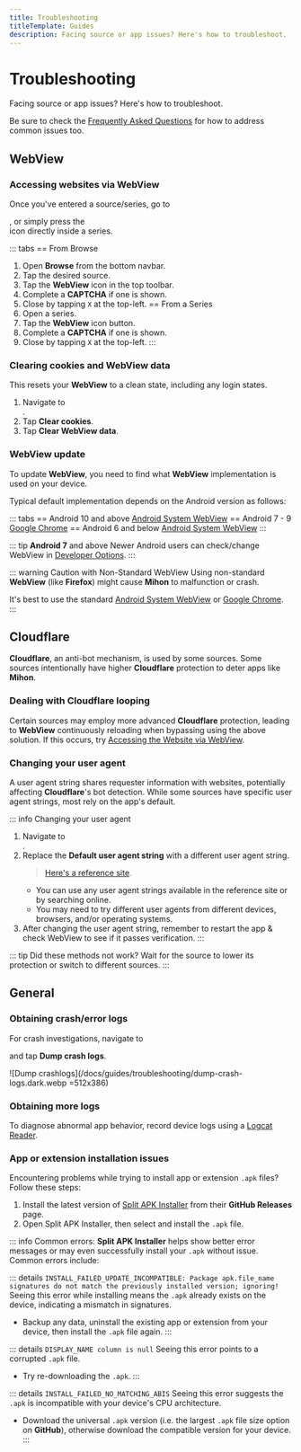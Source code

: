```yaml
---
title: Troubleshooting
titleTemplate: Guides
description: Facing source or app issues? Here's how to troubleshoot.
---
```


# Troubleshooting

Facing source or app issues? Here's how to troubleshoot.

Be sure to check the [Frequently Asked Questions](/docs/faq/general) for how to address common issues too.

## WebView

### Accessing websites via WebView
Once you've entered a source/series, go to <nav to="webview">, or simply press the <nav to="webview-single"> icon directly inside a series.

::: tabs
== From Browse
1. Open **Browse** from the bottom navbar.
2. Tap the desired source.
3. Tap the **WebView** icon in the top toolbar.
4. Complete a **CAPTCHA** if one is shown.
5. Close by tapping `X` at the top-left.
== From a Series
1. Open a series.
2. Tap the **WebView** icon button.
3. Complete a **CAPTCHA** if one is shown.
4. Close by tapping `X` at the top-left.
:::

### Clearing cookies and WebView data
This resets your **WebView** to a clean state, including any login states.

1. Navigate to <nav to="advanced">.
1. Tap **Clear cookies**.
1. Tap **Clear WebView data**.

### WebView update
To update **WebView**, you need to find what **WebView** implementation is used on your device.

Typical default implementation depends on the Android version as follows:

::: tabs
== Android 10 and above
[Android System WebView](https://play.google.com/store/apps/details?id=com.google.android.webview)
== Android 7 - 9
[Google Chrome](https://play.google.com/store/apps/details?id=com.android.chrome)
== Android 6 and below
[Android System WebView](https://play.google.com/store/apps/details?id=com.google.android.webview)
:::

::: tip **Android 7** and above
Newer Android users can check/change WebView in [Developer Options](https://developer.android.com/studio/debug/dev-options).
:::

::: warning Caution with Non-Standard WebView
Using non-standard **WebView** (like **Firefox**) might cause **Mihon** to malfunction or crash.

It's best to use the standard [Android System WebView](https://play.google.com/store/apps/details?id=com.google.android.webview) or [Google Chrome](https://play.google.com/store/apps/details?id=com.android.chrome).
:::

## Cloudflare

**Cloudflare**, an anti-bot mechanism, is used by some sources.
Some sources intentionally have higher **Cloudflare** protection to deter apps like **Mihon**.

### Dealing with Cloudflare looping
Certain sources may employ more advanced **Cloudflare** protection, leading to **WebView** continuously reloading when bypassing using the above solution.
If this occurs, try [Accessing the Website via WebView](#accessing-websites-via-webview).

### Changing your user agent
A user agent string shares requester information with websites, potentially affecting **Cloudflare**'s bot detection.
While some sources have specific user agent strings, most rely on the app's default.

::: info Changing your user agent
1. Navigate to <nav to="advanced">.
1. Replace the **Default user agent string** with a different user agent string.
   >    [Here's a reference site](https://www.whatismybrowser.com/guides/the-latest-user-agent/).
   * You can use any user agent strings available in the reference site or by searching online.
   * You may need to try different user agents from different devices, browsers, and/or operating systems.
1. After changing the user agent string, remember to restart the app & check WebView to see if it passes verification.
:::

::: tip Did these methods not work?
Wait for the source to lower its protection or switch to different sources.
:::

## General

### Obtaining crash/error logs
For crash investigations, navigate to <nav to="advanced"> and tap **Dump crash logs**.

![Dump crashlogs](/docs/guides/troubleshooting/dump-crash-logs.dark.webp =512x386)

### Obtaining more logs
To diagnose abnormal app behavior, record device logs using a [Logcat Reader](https://play.google.com/store/apps/details?id=com.dp.logcatapp).

### App or extension installation issues
Encountering problems while trying to install app or extension `.apk` files?
Follow these steps:

1. Install the latest version of [Split APK Installer](https://github.com/Aefyr/SAI/releases) from their **GitHub Releases** page.
1. Open Split APK Installer, then select and install the `.apk` file.

::: info Common errors:
**Split APK Installer** helps show better error messages or may even successfully install your `.apk` without issue.
Common errors include:
<div class ="custom-details">

::: details `INSTALL_FAILED_UPDATE_INCOMPATIBLE: Package apk.file_name signatures do not match the previously installed version; ignoring!`
Seeing this error while installing means the `.apk` already exists on the device, indicating a mismatch in signatures.
* Backup any data, uninstall the existing app or extension from your device, then install the `.apk` file again.
:::

::: details `DISPLAY_NAME column is null`
Seeing this error points to a corrupted `.apk` file.
* Try re-downloading the `.apk`.
:::

::: details `INSTALL_FAILED_NO_MATCHING_ABIS`
Seeing this error suggests the `.apk` is incompatible with your device's CPU architecture.
* Download the universal `.apk` version (i.e. the largest `.apk` file size option on **GitHub**), otherwise download the compatible version for your device.
:::
</div>

